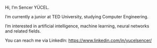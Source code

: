 Hi, I’m Sencer YÜCEL.

I’m currently a junior at TED University, studying Computer Engineering.

I’m interested in artificial intelligence, machine learning, neural networks and related fields.

You can reach me via LinkedIn: https://www.linkedin.com/in/yucelsencer/
